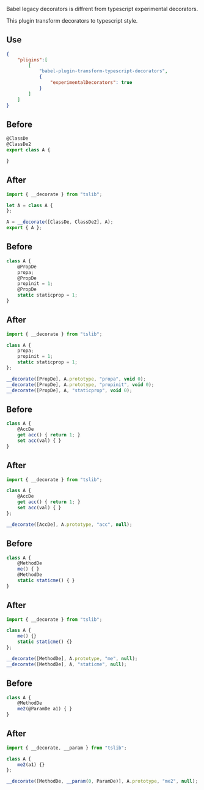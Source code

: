 Babel legacy decorators is diffrent from typescript experimental decorators.

This plugin transform decorators to typescript style.

## Use

```json
{
	"pligins":[
		[
			"babel-plugin-transform-typescript-decorators",
			{
				"experimentalDecorators": true
			}
		]
	]
}
```

## Before

```javascript
@ClassDe
@ClassDe2
export class A {

}
```

## After

```javascript
import { __decorate } from "tslib";

let A = class A {
};

A = __decorate([ClassDe, ClassDe2], A);
export { A };
```


## Before

```javascript
class A {
	@PropDe
	propa;
	@PropDe
	propinit = 1;
	@PropDe
	static staticprop = 1;
}
```

## After

```javascript
import { __decorate } from "tslib";

class A {
	propa;
	propinit = 1;
	static staticprop = 1;
};

__decorate([PropDe], A.prototype, "propa", void 0);
__decorate([PropDe], A.prototype, "propinit", void 0);
__decorate([PropDe], A, "staticprop", void 0);
```


## Before

```javascript
class A {
	@AccDe
	get acc() { return 1; }
	set acc(val) { }
}
```

## After

```javascript
import { __decorate } from "tslib";

class A {
	@AccDe
	get acc() { return 1; }
	set acc(val) { }
};

__decorate([AccDe], A.prototype, "acc", null);
```


## Before

```javascript
class A {
	@MethodDe
	me() { }
	@MethodDe
	static staticme() { }
}
```

## After

```javascript
import { __decorate } from "tslib";

class A {
	me() {}
	static staticme() {}
};

__decorate([MethodDe], A.prototype, "me", null);
__decorate([MethodDe], A, "staticme", null);
```

## Before

```javascript
class A {
	@MethodDe
	me2(@ParamDe a1) { }
}
```

## After

```javascript
import { __decorate, __param } from "tslib";

class A {
	me2(a1) {}
};

__decorate([MethodDe, __param(0, ParamDe)], A.prototype, "me2", null);
```